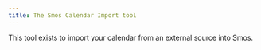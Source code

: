 ```yaml
---
title: The Smos Calendar Import tool
---
```


This tool exists to import your calendar from an external source into Smos.

<asciinema-player
  src="/casts/calendar-import.cast"
  rows="25"
  cols="80"
  autoplay="true"
  preloop="true"
  loop="true">
  </asciinema-player>

